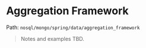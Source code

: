 # Aggregation Framework

Path: `nosql/mongo/spring/data/aggregation_framework`

> Notes and examples TBD.
